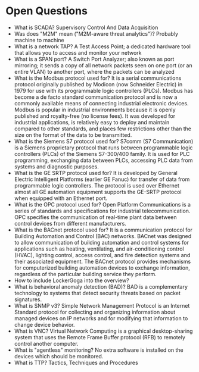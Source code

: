 # Open Questions

- What is SCADA? Supervisory Control And Data Acquisition
- Was does "M2M" mean ("M2M-aware threat analytics")? Probably machine to machine
- What is a network TAP? A Test Access Point; a dedicated hardware tool that allows you to access and monitor your network
- What is a SPAN port? A Switch Port Analyzer; also known as port mirroring; it sends a copy of all network packets seen on one port (or an entire VLAN) to another port, where the packets can be analyzed
- What is the Modbus protocol used for? It is a serial communications protocol originally published by Modicon (now Schneider Electric) in 1979 for use with its programmable logic controllers (PLCs). Modbus has become a de facto standard communication protocol and is now a commonly available means of connecting industrial electronic devices. Modbus is popular in industrial environments because it is openly published and royalty-free (no license fees). It was developed for industrial applications, is relatively easy to deploy and maintain compared to other standards, and places few restrictions other than the size on the format of the data to be transmitted.
- What is the Siemens S7 protocol used for? S7comm (S7 Communication) is a Siemens proprietary protocol that runs between programmable logic controllers (PLCs) of the Siemens S7-300/400 family. It is used for PLC programming, exchanging data between PLCs, accessing PLC data from systems and diagnostic purposes.
- What is the GE SRTP protocol used for? It is developed by General Electric Intelligent Platforms (earlier GE Fanuc) for transfer of data from programmable logic controllers. The protocol is used over Ethernet almost all GE automation equipment supports the GE-SRTP protocol when equipped with an Ethernet port.
- What is the OPC protocol used for? Open Platform Communications is a series of standards and specifications for industrial telecommunication. OPC specifies the communication of real-time plant data between control devices from different manufacturers.
- What is the BACnet protocol used for? It is a communication protocol for Building Automation and Control (BAC) networks. BACnet was designed to allow communication of building automation and control systems for applications such as heating, ventilating, and air-conditioning control (HVAC), lighting control, access control, and fire detection systems and their associated equipment. The BACnet protocol provides mechanisms for computerized building automation devices to exchange information, regardless of the particular building service they perform.
- How to include LockerGoga into the overview?
- What is behavioral anomaly detection (BAD)? BAD is a complementary technology to systems that detect security threats based on packet signatures.
- What is SNMP v3? Simple Network Management Protocol is an Internet Standard protocol for collecting and organizing information about managed devices on IP networks and for modifying that information to change device behavior.
- What is VNC? Virtual Network Computing is a graphical desktop-sharing system that uses the Remote Frame Buffer protocol (RFB) to remotely control another computer.
- What is "agentless" monitoring? No extra software is installed on the devices which should be monitored.
- What is TTP? Tactics, Techniques and Procedures
